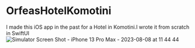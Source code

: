 # OrfeasHotelKomotini
I made this iOS app in the past for a Hotel in Komotini.I wrote it from scratch in SwiftUI
![Simulator Screen Shot - iPhone 13 Pro Max - 2023-08-08 at 11 44 44](https://github.com/angelosstaboulis/OrfeasHotelKomotini/assets/79055304/36d4435f-a24f-4e96-8e20-bf420a869670)
